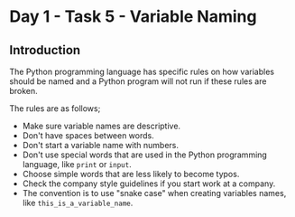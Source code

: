 # Day 1 - Task 5 - Variable Naming

## Introduction

The Python programming language has specific rules on how variables should be named and a Python program will not run if these rules are broken.

The rules are as follows;

-    Make sure variable names are descriptive.
-    Don't have spaces between words.
-    Don't start a variable name with numbers.
-    Don't use special words that are used in the Python programming language, like ```print``` or ```input```.
-    Choose simple words that are less likely to become typos.
-    Check the company style guidelines if you start work at a company.
-    The convention is to use "snake case" when creating variables names, like ```this_is_a_variable_name```.
  
